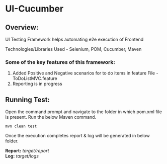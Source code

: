 # UI-Cucumber

## **Overview:**
UI Testing Framework helps automating e2e execution of Frontend

Technologies/Libraries Used - Selenium, POM, Cucumber, Maven

### **Some of the key features of this framework:**

1) Added Positive and Negative scenarios for to do items in feature File - ToDoListMVC.feature
2) Reporting is in progress

## **Running Test:**

Open the command prompt and navigate to the folder in which pom.xml file is present.
Run the below Maven command.

    mvn clean test


Once the execution completes report & log will be generated in below folder.

**Report:** 		*target/report*<br>
**Log:** 		*target/logs*